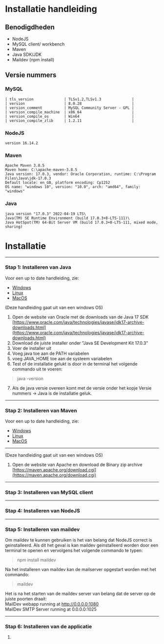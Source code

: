 # Installatie handleiding 

## Benodigdheden

- NodeJS
- MySQL client/ workbench 
- Maven
- Java SDK/JDK
- Maildev (npm install)


## Versie nummers
### MySQL
```
| tls_version              | TLSv1.2,TLSv1.3              |
| version                  | 8.0.28                       |
| version_comment          | MySQL Community Server - GPL |
| version_compile_machine  | x86_64                       |
| version_compile_os       | Win64                        |
| version_compile_zlib     | 1.2.11                       | 
```

### NodeJS
`version 16.14.2`

### Maven 
```
Apache Maven 3.8.5 
Maven home: C:\apache-maven-3.8.5
Java version: 17.0.3, vendor: Oracle Corporation, runtime: C:\Program Files\Java\jdk-17.0.3
Default locale: en_GB, platform encoding: Cp1252
OS name: "windows 10", version: "10.0", arch: "amd64", family: "windows"
```

### Java
```
java version "17.0.3" 2022-04-19 LTS\
Java(TM) SE Runtime Environment (build 17.0.3+8-LTS-111)\
Java HotSpot(TM) 64-Bit Server VM (build 17.0.3+8-LTS-111, mixed mode, sharing)
```

# Installatie

--- 
### Stap 1: Installeren van Java
Voor een up to date handleiding, zie: 
- [Windows](https://docs.oracle.com/en/java/javase/17/install/installation-jdk-microsoft-windows-platforms.html)
- [Linux](https://www.itzgeek.com/how-tos/linux/how-to-install-oracle-java-jdk-17-on-linux.html)
- [MacOS](https://java.tutorials24x7.com/blog/how-to-install-java-17-on-mac)

(Deze handleiding gaat uit van een windows OS)
1. Open de website van Oracle met de downloads van de Java 17 SDK [https://www.oracle.com/java/technologies/javase/jdk17-archive-downloads.html](https://www.oracle.com/java/technologies/javase/jdk17-archive-downloads.html)
2. Download de juiste installer onder "Java SE Development Kit 17.0.3"
3. Voer de installer uit
4. Voeg java toe aan de PATH variabelen
5. voeg JAVA_HOME toe aan de systeem variabelen
6. Test of de installatie gelukt is door in de terminal het volgende commando uit te voeren:
> java -version
7. Als de java versie overeen komt met de versie onder het kopje Versie nummers -> Java is de installatie geluk.

---
### Stap 2: Installeren van Maven
Voor een up to date handleiding, zie:
- [Windows](https://toolsqa.com/maven/how-to-install-maven-on-windows/)
- [Linux](https://www.journaldev.com/33588/install-maven-linux-ubuntu)
- [MacOS](https://javabydeveloper.com/how-to-install-maven-on-mac-osx/)
---
(Deze handleiding gaat uit van een windows OS)
1. Open de website van Apache en download de Binary zip archive [https://maven.apache.org/download.cgi](https://maven.apache.org/download.cgi)

---

### Stap 3: Installeren van MySQL client

---

### Stap 4: Installeren van NodeJS

---

### Stap 5: Installeren van maildev
Om maildev te kunnen gebruiken is het van belang dat NodeJS correct is geinstalleerd. Als dit het geval is kan maildev geinstalleerd worden door een terminal te openen en vervolgens het volgende commando te typen: 
> npm install maildev

Na het installeren van maildev kan de mailserver opgestart worden met het commando:
> maildev

Het is na het starten van de maildev server van belang dat de server op de juiste poorten draait: \
MailDev webapp running at http://0.0.0.0:1080 \
MailDev SMTP Server running at 0.0.0.0:1025

---

### Stap 6: Installeren van de applicatie
1. 